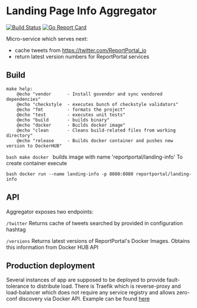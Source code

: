# Landing Page Info Aggregator

[![Build Status](https://travis-ci.org/reportportal/landing-aggregator.svg?branch=master)](https://travis-ci.org/reportportal/landing-aggregator)
[![Go Report Card](https://goreportcard.com/badge/github.com/reportportal/landing-aggregator)](https://goreportcard.com/report/github.com/reportportal/landing-aggregator)

Micro-service which serves next:
* cache tweets from https://twitter.com/ReportPortal_io
* return latest version numbers for ReportPortal services

## Build

```
make help:
	@echo "vendor      - Install govendor and sync vendored dependencies"
	@echo "checkstyle  - executes bunch of checkstyle validators"
	@echo "fmt         - formats the project"
	@echo "test        - executes unit tests"
	@echo "build       - builds binary"
	@echo "docker      - Builds docker image"
	@echo "clean       - Cleans build-related files from working directory"
	@echo "release     - Builds docker container and pushes new version to DockerHUB"
```
```bash make docker ``` 
builds image with name 'reportportal/landing-info'
To create container execute 
 
```bash docker run --name landing-info -p 8080:8080 reportportal/landing-info```
 
## API
 
 Aggregator exposes two endpoints:
 
```/twitter```
Returns cache of tweets searched by provided in configuration hashtag
 
```/versions```
Returns latest versions of ReportPortal's Docker Images. Obtains this information from Docker HUB API

## Production deployment
Several instances of app are supposed to be deployed to provide fault-tolerance to distribute load.
There is Traefik which is reverse-proxy and load-balancer which does not require any service registry and allows zero-conf 
discovery via Docker API. Example can be found [here](docker-compose.yml)
